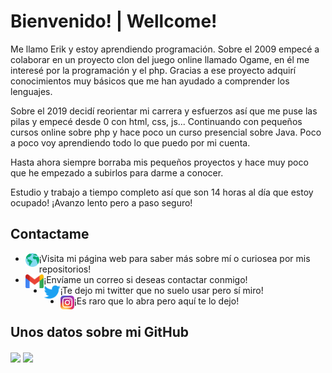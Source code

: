 # Bienvenido! | Wellcome!
Me llamo Erik y estoy aprendiendo programación. Sobre el 2009 empecé a colaborar en un proyecto clon del juego online llamado Ogame, en él me interesé por la programación y el php. Gracias a ese proyecto adquirí conocimientos muy básicos que me han ayudado a comprender los lenguajes.

Sobre el 2019 decidí reorientar mi carrera y esfuerzos así que me puse las pilas y empecé desde 0 con html, css, js... Continuando con pequeños cursos online sobre php y hace poco un curso presencial sobre Java. Poco a poco voy aprendiendo todo lo que puedo por mi cuenta. 

Hasta ahora siempre borraba mis pequeños proyectos y hace muy poco que he empezado a subirlos para darme a conocer.

Estudio y trabajo a tiempo completo así que son 14 horas al día que estoy ocupado! ¡Avanzo lento pero a paso seguro!
## Contactame
* [<img align="left" alt="Sitio Web" height="22px" src="./Sociales/Web.png" />][website]¡Visita mi página web para saber más sobre mí o curiosea por mis repositorios!
* [<img align="left" alt="Correo" height="22px" src="./Sociales/Gmail.png" />][gmail]¡Envíame un correo si deseas contactar conmigo!
* [<img align="left" alt="Twitter" height="22px" src="./Sociales/Twitter.png" />][twitter]¡Te dejo mi twitter que no suelo usar pero sí miro!
* [<img align="left" alt="Instagram" height="22px" src="./Sociales/Instagram.png" />][instagram]¡Es raro que lo abra pero aquí te lo dejo!
## Unos datos sobre mi GitHub
<a href="#"><img align="center" src="https://github-readme-stats.vercel.app/api?username=Zaragan&show_icons=true&theme=react&hide=prs&hide_border=true" /></a>
<a href="#"><img align="center" src="https://github-readme-stats.vercel.app/api/top-langs/?username=Zaragan&layout=compact&theme=react&hide_border=true" /></a>

[website]: https://erikpvc.es
[gmail]: mailto:erikpvc@gmail.com
[whatsapp]: https://#
[twitter]: https://twitter.com/ErikZaragan
[instagram]: https://www.instagram.com/erikzaragan/
